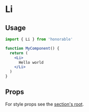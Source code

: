 # Li

## Usage

```jsx
import { Li } from 'honorable'

function MyComponent() {
  return (
    <Li>
      Hello world
    </Li>
  )
}
```

## Props

For style props see the [section's root](/components/html-tags).
